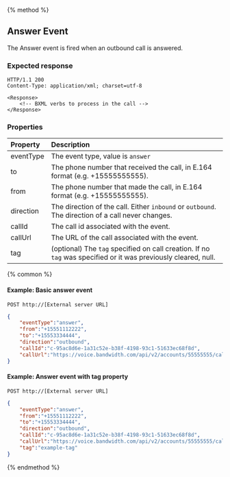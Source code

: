 {% method %}
## Answer Event

The Answer event is fired when an outbound call is answered.

### Expected response

```http
HTTP/1.1 200
Content-Type: application/xml; charset=utf-8

<Response>
    <!-- BXML verbs to process in the call -->
</Response>
```

### Properties
| Property  | Description                                                                                                     |
|:----------|:----------------------------------------------------------------------------------------------------------------|
| eventType | The event type, value is `answer`                                                                               |
| to        | The phone number that received the call, in E.164 format (e.g. +15555555555).                                   |
| from      | The phone number that made the call, in E.164 format (e.g. +15555555555).                                       |
| direction | The direction of the call. Either `inbound` or `outbound`. The direction of a call never changes.               |
| callId    | The call id associated with the event.                                                                          |
| callUrl   | The URL of the call associated with the event.                                                                  |
| tag       | (optional) The `tag`  specified on call creation. If no `tag` was specified or it was previously cleared, null. |

{% common %}
#### Example: Basic answer event

```
POST http://[External server URL]
```

```json
{
	"eventType":"answer",
	"from":"+15551112222",
	"to":"+15553334444",
	"direction":"outbound",
	"callId":"c-95ac8d6e-1a31c52e-b38f-4198-93c1-51633ec68f8d",
	"callUrl":"https://voice.bandwidth.com/api/v2/accounts/55555555/calls/c-95ac8d6e-1a31c52e-b38f-4198-93c1-51633ec68f8d"
}
```

#### Example: Answer event with tag property

```
POST http://[External server URL]
```
```json
{
	"eventType":"answer",
	"from":"+15551112222",
	"to":"+15553334444",
	"direction":"outbound",
	"callId":"c-95ac8d6e-1a31c52e-b38f-4198-93c1-51633ec68f8d",
	"callUrl":"https://voice.bandwidth.com/api/v2/accounts/55555555/calls/c-95ac8d6e-1a31c52e-b38f-4198-93c1-51633ec68f8d",
	"tag":"example-tag"
}
```

{% endmethod %}
